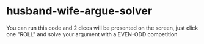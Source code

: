 # husband-wife-argue-solver

You can run this code and 2 dices will be presented on the screen, just click one "ROLL" and solve your argument with a EVEN-ODD competition
